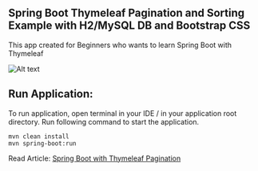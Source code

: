## Spring Boot Thymeleaf Pagination and Sorting Example with H2/MySQL DB and Bootstrap CSS

This app created for Beginners who wants to learn Spring Boot with Thymeleaf

![Alt text](https://javabydeveloper.com/wp-content/uploads/2023/07/spring-boot-thymeleaf-pagination.png)


## Run Application:

To run application, open terminal in your IDE / in your application root directory. Run following command to start the application.

```
mvn clean install
mvn spring-boot:run

```
Read Article: [Spring Boot with Thymeleaf Pagination](https://javabydeveloper.com/spring-boot-with-thymeleaf-pagination/)
